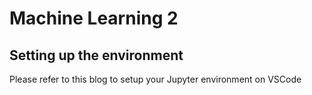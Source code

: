 # Machine Learning 2

## Setting up the environment

Please refer to this blog to setup your Jupyter environment on VSCode
